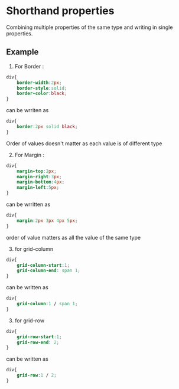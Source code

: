 # Shorthand properties

Combining multiple properties of the same type and writing in single properties.

## Example

1. For Border :
```css
div{
    border-width:2px;
    border-style:solid;
    border-color:black;
}
```
can be wrriten as 
```css
div{
    border:2px solid black;
}
```
Order of values doesn't matter as each value is of different type

2. For Margin :
```css
div{
    margin-top:2px;
    margin-right:3px;
    margin-bottom:4px;
    margin-left:5px;
}
```
can be wrritten as
```css
div{
    margin:2px 3px 4px 5px;
}
```
order of value matters as all the value of the same type

3. for grid-column
```css
div{
    grid-column-start:1;
    grid-column-end: span 1;
}
```
can be written as

```css
div{
    grid-column:1 / span 1;
}
```

3. for grid-row
```css
div{
    grid-row-start:1;
    grid-row-end: 2;
}
```
can be written as

```css
div{
    grid-row:1 / 2;
}
```